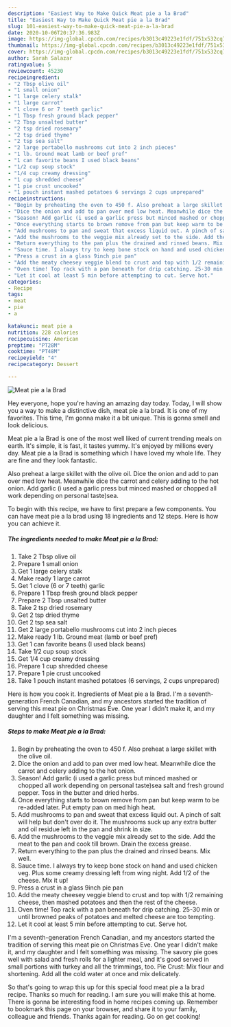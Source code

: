 ```yaml
---
description: "Easiest Way to Make Quick Meat pie a la Brad"
title: "Easiest Way to Make Quick Meat pie a la Brad"
slug: 101-easiest-way-to-make-quick-meat-pie-a-la-brad
date: 2020-10-06T20:37:36.983Z
image: https://img-global.cpcdn.com/recipes/b3013c49223e1fdf/751x532cq70/meat-pie-a-la-brad-recipe-main-photo.jpg
thumbnail: https://img-global.cpcdn.com/recipes/b3013c49223e1fdf/751x532cq70/meat-pie-a-la-brad-recipe-main-photo.jpg
cover: https://img-global.cpcdn.com/recipes/b3013c49223e1fdf/751x532cq70/meat-pie-a-la-brad-recipe-main-photo.jpg
author: Sarah Salazar
ratingvalue: 5
reviewcount: 45230
recipeingredient:
- "2 Tbsp olive oil"
- "1 small onion"
- "1 large celery stalk"
- "1 large carrot"
- "1 clove 6 or 7 teeth garlic"
- "1 Tbsp fresh ground black pepper"
- "2 Tbsp unsalted butter"
- "2 tsp dried rosemary"
- "2 tsp dried thyme"
- "2 tsp sea salt"
- "2 large portabello mushrooms cut into 2 inch pieces"
- "1 lb. Ground meat lamb or beef pref"
- "1 can favorite beans I used black beans"
- "1/2 cup soup stock"
- "1/4 cup creamy dressing"
- "1 cup shredded cheese"
- "1 pie crust uncooked"
- "1 pouch instant mashed potatoes 6 servings 2 cups unprepared"
recipeinstructions:
- "Begin by preheating the oven to 450 f. Also preheat a large skillet with the olive oil."
- "Dice the onion and add to pan over med low heat. Meanwhile dice the carrot and celery adding to the hot onion."
- "Season! Add garlic (i used a garlic press but minced mashed or chopped all work depending on personal taste)sea salt and fresh ground pepper. Toss in the butter and dried herbs."
- "Once everything starts to brown remove from pan but keep warm to be re-added later. Put empty pan on med high heat."
- "Add mushrooms to pan and sweat that excess liquid out. A pinch of salt will help but don&#39;t over do it. The mushrooms suck up any extra butter and oil residue left in the pan and shrink in size."
- "Add the mushrooms to the veggie mix already set to the side. Add the meat to the pan and cook till brown. Drain the excess grease."
- "Return everything to the pan plus the drained and rinsed beans. Mix well."
- "Sauce time. I always try to keep bone stock on hand and used chicken veg. Plus some creamy dressing left from wing night. Add 1/2 of the cheese. Mix it up!"
- "Press a crust in a glass 9inch pie pan"
- "Add the meaty cheesey veggie blend to crust and top with 1/2 remaining cheese, then mashed potatoes and then the rest of the cheese."
- "Oven time! Top rack with a pan beneath for drip catching. 25-30 min or until browned peaks of potatoes and melted cheese are too tempting."
- "Let it cool at least 5 min before attempting to cut. Serve hot."
categories:
- Recipe
tags:
- meat
- pie
- a

katakunci: meat pie a 
nutrition: 228 calories
recipecuisine: American
preptime: "PT28M"
cooktime: "PT48M"
recipeyield: "4"
recipecategory: Dessert

---
```



![Meat pie a la Brad](https://img-global.cpcdn.com/recipes/b3013c49223e1fdf/751x532cq70/meat-pie-a-la-brad-recipe-main-photo.jpg)

Hey everyone, hope you're having an amazing day today. Today, I will show you a way to make a distinctive dish, meat pie a la brad. It is one of my favorites. This time, I'm gonna make it a bit unique. This is gonna smell and look delicious.

Meat pie a la Brad is one of the most well liked of current trending meals on earth. It's simple, it is fast, it tastes yummy. It's enjoyed by millions every day. Meat pie a la Brad is something which I have loved my whole life. They are fine and they look fantastic.

Also preheat a large skillet with the olive oil. Dice the onion and add to pan over med low heat. Meanwhile dice the carrot and celery adding to the hot onion. Add garlic (i used a garlic press but minced mashed or chopped all work depending on personal taste)sea.


To begin with this recipe, we have to first prepare a few components. You can have meat pie a la brad using 18 ingredients and 12 steps. Here is how you can achieve it.

<!--inarticleads1-->

##### The ingredients needed to make Meat pie a la Brad:

1. Take 2 Tbsp olive oil
1. Prepare 1 small onion
1. Get 1 large celery stalk
1. Make ready 1 large carrot
1. Get 1 clove (6 or 7 teeth) garlic
1. Prepare 1 Tbsp fresh ground black pepper
1. Prepare 2 Tbsp unsalted butter
1. Take 2 tsp dried rosemary
1. Get 2 tsp dried thyme
1. Get 2 tsp sea salt
1. Get 2 large portabello mushrooms cut into 2 inch pieces
1. Make ready 1 lb. Ground meat (lamb or beef pref)
1. Get 1 can favorite beans (I used black beans)
1. Take 1/2 cup soup stock
1. Get 1/4 cup creamy dressing
1. Prepare 1 cup shredded cheese
1. Prepare 1 pie crust uncooked
1. Take 1 pouch instant mashed potatoes (6 servings, 2 cups unprepared)


Here is how you cook it. Ingredients of Meat pie a la Brad. I&#39;m a seventh-generation French Canadian, and my ancestors started the tradition of serving this meat pie on Christmas Eve. One year I didn&#39;t make it, and my daughter and I felt something was missing. 

<!--inarticleads2-->

##### Steps to make Meat pie a la Brad:

1. Begin by preheating the oven to 450 f. Also preheat a large skillet with the olive oil.
1. Dice the onion and add to pan over med low heat. Meanwhile dice the carrot and celery adding to the hot onion.
1. Season! Add garlic (i used a garlic press but minced mashed or chopped all work depending on personal taste)sea salt and fresh ground pepper. Toss in the butter and dried herbs.
1. Once everything starts to brown remove from pan but keep warm to be re-added later. Put empty pan on med high heat.
1. Add mushrooms to pan and sweat that excess liquid out. A pinch of salt will help but don&#39;t over do it. The mushrooms suck up any extra butter and oil residue left in the pan and shrink in size.
1. Add the mushrooms to the veggie mix already set to the side. Add the meat to the pan and cook till brown. Drain the excess grease.
1. Return everything to the pan plus the drained and rinsed beans. Mix well.
1. Sauce time. I always try to keep bone stock on hand and used chicken veg. Plus some creamy dressing left from wing night. Add 1/2 of the cheese. Mix it up!
1. Press a crust in a glass 9inch pie pan
1. Add the meaty cheesey veggie blend to crust and top with 1/2 remaining cheese, then mashed potatoes and then the rest of the cheese.
1. Oven time! Top rack with a pan beneath for drip catching. 25-30 min or until browned peaks of potatoes and melted cheese are too tempting.
1. Let it cool at least 5 min before attempting to cut. Serve hot.


I&#39;m a seventh-generation French Canadian, and my ancestors started the tradition of serving this meat pie on Christmas Eve. One year I didn&#39;t make it, and my daughter and I felt something was missing. The savory pie goes well with salad and fresh rolls for a lighter meal, and it&#39;s good served in small portions with turkey and all the trimmings, too. Pie Crust: Mix flour and shortening. Add all the cold water at once and mix delicately. 

So that's going to wrap this up for this special food meat pie a la brad recipe. Thanks so much for reading. I am sure you will make this at home. There is gonna be interesting food in home recipes coming up. Remember to bookmark this page on your browser, and share it to your family, colleague and friends. Thanks again for reading. Go on get cooking!
